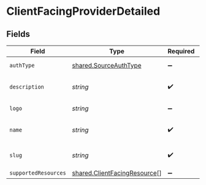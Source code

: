 # ClientFacingProviderDetailed


## Fields

| Field                                                                        | Type                                                                         | Required                                                                     | Description                                                                  |
| ---------------------------------------------------------------------------- | ---------------------------------------------------------------------------- | ---------------------------------------------------------------------------- | ---------------------------------------------------------------------------- |
| `authType`                                                                   | [shared.SourceAuthType](../../models/shared/sourceauthtype.md)               | :heavy_minus_sign:                                                           | An enumeration.                                                              |
| `description`                                                                | *string*                                                                     | :heavy_check_mark:                                                           | Description of source of information                                         |
| `logo`                                                                       | *string*                                                                     | :heavy_minus_sign:                                                           | URL for source logo                                                          |
| `name`                                                                       | *string*                                                                     | :heavy_check_mark:                                                           | Name of source of information                                                |
| `slug`                                                                       | *string*                                                                     | :heavy_check_mark:                                                           | Slug for designated source                                                   |
| `supportedResources`                                                         | [shared.ClientFacingResource](../../models/shared/clientfacingresource.md)[] | :heavy_minus_sign:                                                           | N/A                                                                          |